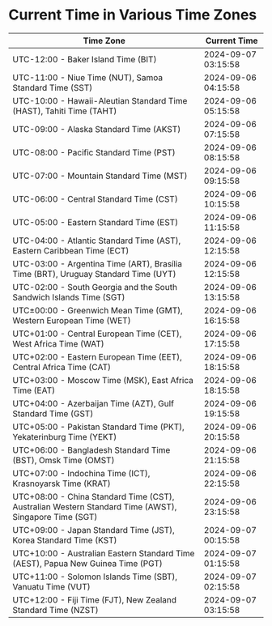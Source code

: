 # Current Time in Various Time Zones

| Time Zone | Current Time |
|-----------|--------------|
| UTC-12:00 - Baker Island Time (BIT) | 2024-09-07 03:15:58 |
| UTC-11:00 - Niue Time (NUT), Samoa Standard Time (SST) | 2024-09-06 04:15:58 |
| UTC-10:00 - Hawaii-Aleutian Standard Time (HAST), Tahiti Time (TAHT) | 2024-09-06 05:15:58 |
| UTC-09:00 - Alaska Standard Time (AKST) | 2024-09-06 07:15:58 |
| UTC-08:00 - Pacific Standard Time (PST) | 2024-09-06 08:15:58 |
| UTC-07:00 - Mountain Standard Time (MST) | 2024-09-06 09:15:58 |
| UTC-06:00 - Central Standard Time (CST) | 2024-09-06 10:15:58 |
| UTC-05:00 - Eastern Standard Time (EST) | 2024-09-06 11:15:58 |
| UTC-04:00 - Atlantic Standard Time (AST), Eastern Caribbean Time (ECT) | 2024-09-06 12:15:58 |
| UTC-03:00 - Argentina Time (ART), Brasília Time (BRT), Uruguay Standard Time (UYT) | 2024-09-06 12:15:58 |
| UTC-02:00 - South Georgia and the South Sandwich Islands Time (SGT) | 2024-09-06 13:15:58 |
| UTC±00:00 - Greenwich Mean Time (GMT), Western European Time (WET) | 2024-09-06 16:15:58 |
| UTC+01:00 - Central European Time (CET), West Africa Time (WAT) | 2024-09-06 17:15:58 |
| UTC+02:00 - Eastern European Time (EET), Central Africa Time (CAT) | 2024-09-06 18:15:58 |
| UTC+03:00 - Moscow Time (MSK), East Africa Time (EAT) | 2024-09-06 18:15:58 |
| UTC+04:00 - Azerbaijan Time (AZT), Gulf Standard Time (GST) | 2024-09-06 19:15:58 |
| UTC+05:00 - Pakistan Standard Time (PKT), Yekaterinburg Time (YEKT) | 2024-09-06 20:15:58 |
| UTC+06:00 - Bangladesh Standard Time (BST), Omsk Time (OMST) | 2024-09-06 21:15:58 |
| UTC+07:00 - Indochina Time (ICT), Krasnoyarsk Time (KRAT) | 2024-09-06 22:15:58 |
| UTC+08:00 - China Standard Time (CST), Australian Western Standard Time (AWST), Singapore Time (SGT) | 2024-09-06 23:15:58 |
| UTC+09:00 - Japan Standard Time (JST), Korea Standard Time (KST) | 2024-09-07 00:15:58 |
| UTC+10:00 - Australian Eastern Standard Time (AEST), Papua New Guinea Time (PGT) | 2024-09-07 01:15:58 |
| UTC+11:00 - Solomon Islands Time (SBT), Vanuatu Time (VUT) | 2024-09-07 02:15:58 |
| UTC+12:00 - Fiji Time (FJT), New Zealand Standard Time (NZST) | 2024-09-07 03:15:58 |
